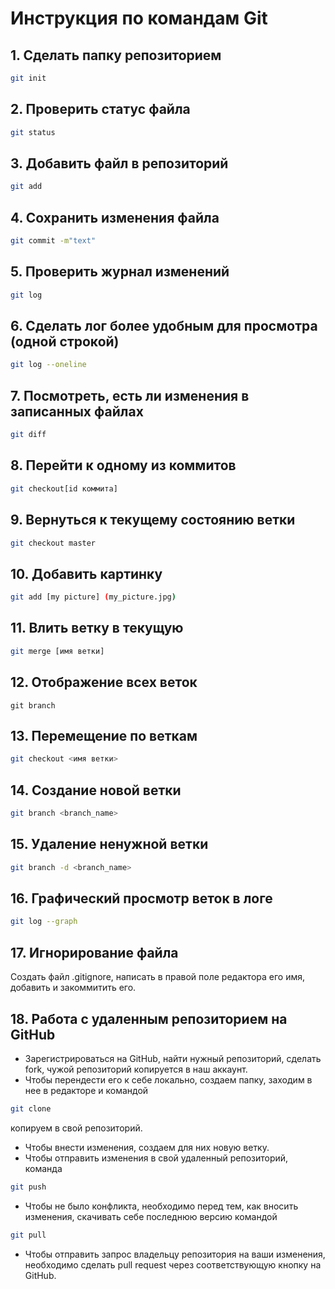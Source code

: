 # Инструкция по командам Git
## 1. Сделать папку репозиторием
```sh
git init
```
## 2. Проверить статус файла
```sh
git status
```
## 3. Добавить файл в репозиторий
```sh
git add
```
## 4. Сохранить изменения файла
```sh
git commit -m"text"
```
## 5. Проверить журнал изменений
```sh
git log
```
## 6. Сделать лог более удобным для просмотра (одной строкой)
```sh
git log --oneline
```
## 7. Посмотреть, есть ли изменения в записанных файлах
```sh
git diff
```
## 8. Перейти к одному из коммитов
```sh
git checkout[id коммита]
```
## 9. Вернуться к текущему состоянию ветки
```sh
git checkout master
```
## 10. Добавить картинку
```sh
git add [my picture] (my_picture.jpg)
```
## 11. Влить ветку в текущую
```sh
git merge [имя ветки]
```
## 12. Отображение всех веток
```
git branch
```
## 13. Перемещение по веткам
```sh
git checkout <имя ветки>
```
## 14. Создание новой ветки
```sh
git branch <branch_name>
```
## 15. Удаление ненужной ветки
```sh
git branch -d <branch_name>
```
## 16. Графический просмотр веток в логе
```sh
git log --graph
```
## 17. Игнорирование файла
Создать файл .gitignore, написать в правой поле редактора его имя, добавить и закоммитить его.

## 18. Работа с удаленным репозиторием на GitHub
* Зарегистрироваться на GitHub, найти нужный репозиторий, сделать fork, чужой репозиторий копируется в наш аккаунт.
* Чтобы перендести его к себе локально, создаем папку, заходим в нее в редакторе и командой 
```sh
git clone
```
копируем в свой репозиторий.

* Чтобы внести изменения, создаем для них новую ветку.
* Чтобы отправить изменения в свой удаленный репозиторий, команда
```sh
git push
```
* Чтобы не было конфликта, необходимо перед тем, как вносить изменения, скачивать себе последнюю версию командой
```sh
git pull
```
* Чтобы отправить запрос владельцу репозитория на ваши изменения, необходимо сделать pull request через соответствующую кнопку на GitHub.

